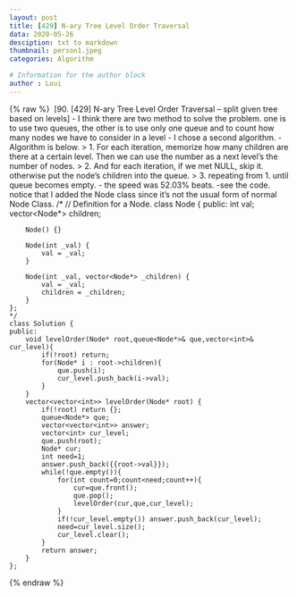 ```yaml
---
layout: post
title: [429] N-ary Tree Level Order Traversal
data: 2020-05-26
desciption: txt to markdown
thumbnail: person1.jpeg
categories: Algorithm

# Information for the author block
author : Loui
---
```


{% raw %}
	﻿
	[90. [429] N-ary Tree Level Order Traversal – split given tree based on levels]
	- I think there are two method to solve the problem. one is to use two queues, the other is to use only one queue and to count how many nodes we have to consider in a level 
	- I chose a second algorithm.
	- Algorithm is below.
	> 1. For each iteration, memorize how many children are there at a certain level. Then we can use the number as a next level’s the number of nodes.
	> 2. And for each iteration, if we met NULL, skip it. otherwise put the node’s children into the queue.
	> 3. repeating from 1. until queue becomes empty.
	- the speed was 52.03% beats.
	-see the code. notice that I added the Node class since it’s not the usual form of normal Node Class.
	/*
	// Definition for a Node.
	class Node {
	public:
	    int val;
	    vector<Node*> children;
	
	    Node() {}
	
	    Node(int _val) {
	        val = _val;
	    }
	
	    Node(int _val, vector<Node*> _children) {
	        val = _val;
	        children = _children;
	    }
	};
	*/
	class Solution {
	public:
	    void levelOrder(Node* root,queue<Node*>& que,vector<int>& cur_level){
	        if(!root) return;
	        for(Node* i : root->children){
	            que.push(i);
	            cur_level.push_back(i->val);
	        }
	    }
	    vector<vector<int>> levelOrder(Node* root) {
	        if(!root) return {};
	        queue<Node*> que;
	        vector<vector<int>> answer;
	        vector<int> cur_level;
	        que.push(root);
	        Node* cur;
	        int need=1;
	        answer.push_back({{root->val}});
	        while(!que.empty()){
	            for(int count=0;count<need;count++){
	                cur=que.front();
	                que.pop();
	                levelOrder(cur,que,cur_level);
	            }
	            if(!cur_level.empty()) answer.push_back(cur_level);
	            need=cur_level.size();
	            cur_level.clear();
	        }
	        return answer;
	    }
	};
	
	
{% endraw %}

